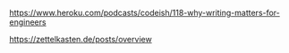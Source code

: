 https://www.heroku.com/podcasts/codeish/118-why-writing-matters-for-engineers

https://zettelkasten.de/posts/overview